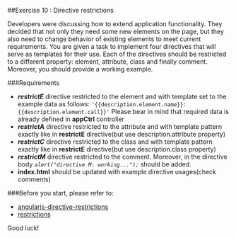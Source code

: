 ##Exercise 10 : Directive restrictions

Developers were discussing how to extend application functionality. They decided that not only they need some new elements on the page, but they also need to 
change behavior of existing elements to meet current requirements. You are given a task to implement four directives that will serve as templates
for their use. Each of the directives should be restricted to a different property: element, attribute, class and finally comment. Moreover, you should
provide a working example.

###Requirements

* ***restrictE*** directive restricted to the element and with template set to the example data as follows: ```'{{description.element.name}}: {{description.element.call}}'```
Please bear in mind that required data is already defined in **appCtrl** controller
* ***restrictA*** directive restricted to the attribute and with template pattern exactly like in **restrictE** directive(but use description.attribute property)
* ***restrictC*** directive restricted to the class and with template pattern exactly like in **restrictE** directive(but use description.class property)
* ***restrictM*** directive restricted to the comment. Moreover, in the directive body *```alert("directive M: working...");```* should be added.
* **index.html** should be updated with example directive usages(check comments)

###Before you start, please refer to:
* [angularjs-directive-restrictions](https://egghead.io/lessons/angularjs-directive-restrictions)
* [restrictions](https://docs.angularjs.org/guide/directive)


Good luck!
